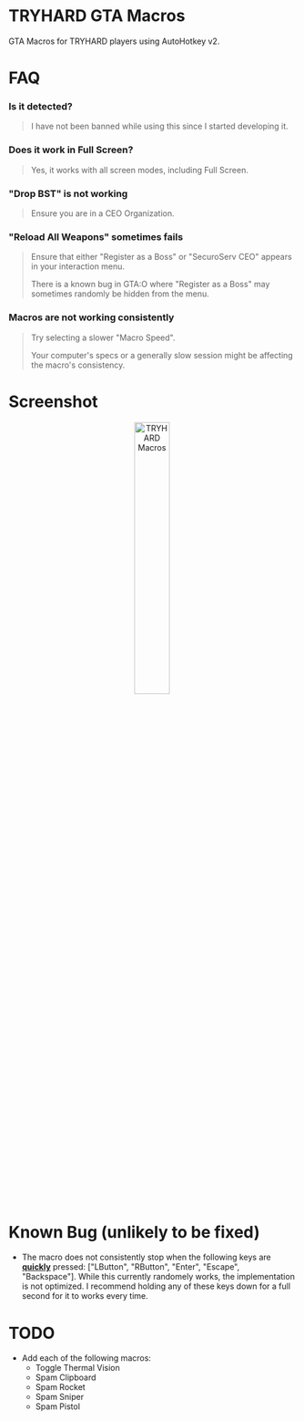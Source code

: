# TRYHARD GTA Macros

GTA Macros for TRYHARD players using AutoHotkey v2.

# FAQ

### Is it detected?

> I have not been banned while using this since I started developing it.

### Does it work in Full Screen?

> Yes, it works with all screen modes, including Full Screen.

### "Drop BST" is not working

> Ensure you are in a CEO Organization.

### "Reload All Weapons" sometimes fails

> Ensure that either "Register as a Boss" or "SecuroServ CEO" appears in your interaction menu.
>
> There is a known bug in GTA:O where "Register as a Boss" may sometimes randomly be hidden from the menu.


### Macros are not working consistently

> Try selecting a slower "Macro Speed".
>
> Your computer's specs or a generally slow session might be affecting the macro's consistency.

# Screenshot

<div align="center">
  <img src="https://github.com/user-attachments/assets/eabf456e-6ade-42f2-b149-9acd86ac46ce" alt="TRYHARD Macros" style="width: 35%;">
</div>

# Known Bug (unlikely to be fixed)

- The macro does not consistently stop when the following keys are <ins>**quickly**</ins> pressed: \["LButton", "RButton", "Enter", "Escape", "Backspace"\]. While this currently randomely works, the implementation is not optimized. I recommend holding any of these keys down for a full second for it to works every time.

# TODO

- Add each of the following macros:
  - Toggle Thermal Vision
  - Spam Clipboard
  - Spam Rocket
  - Spam Sniper
  - Spam Pistol
